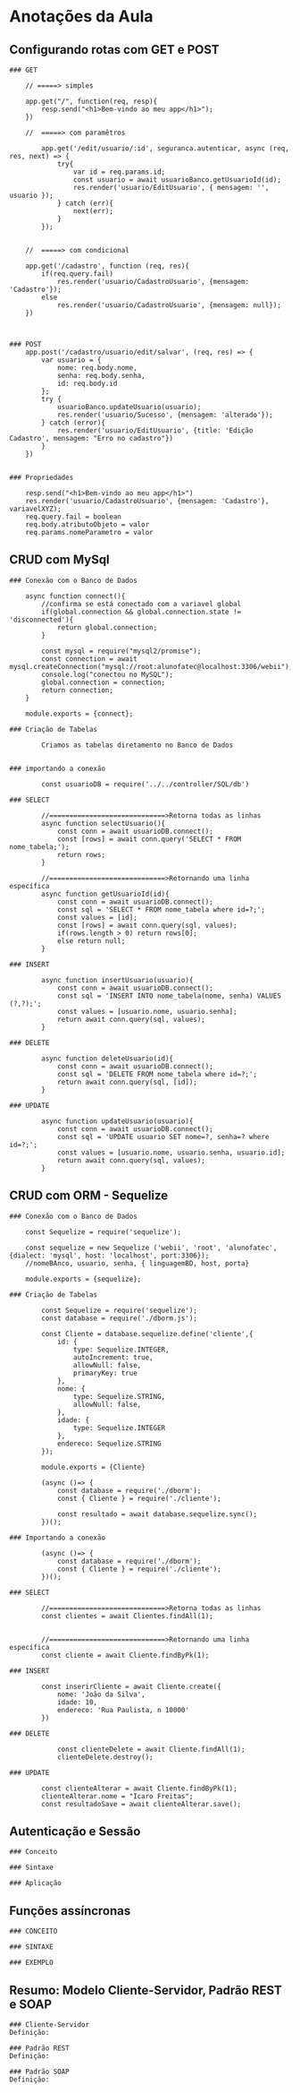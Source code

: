 # Anotações da Aula


## Configurando rotas com  GET e POST

    ### GET

        // =====> simples

        app.get("/", function(req, resp){
            resp.send("<h1>Bem-vindo ao meu app</h1>");
        })

        //  =====> com paramêtros

            app.get('/edit/usuario/:id', seguranca.autenticar, async (req, res, next) => {
                try{
                    var id = req.params.id;
                    const usuario = await usuarioBanco.getUsuarioId(id);
                    res.render('usuario/EditUsuario', { mensagem: '', usuario });
                } catch (err){
                    next(err);
                }
            });


        //  =====> com condicional

        app.get('/cadastro', function (req, res){
            if(req.query.fail) 
                res.render('usuario/CadastroUsuario', {mensagem: 'Cadastro'});
            else
                res.render('usuario/CadastroUsuario', {mensagem: null});
        })



    ### POST
        app.post('/cadastro/usuario/edit/salvar', (req, res) => {
            var usuario = { 
                nome: req.body.nome,
                senha: req.body.senha,
                id: req.body.id
            };
            try {
                usuarioBanco.updateUsuario(usuario);
                res.render('usuario/Sucesso', {mensagem: 'alterado'});
            } catch (error){
                res.render('usuario/EditUsuario', {title: 'Edição Cadastro', mensagem: "Erro no cadastro"})
            }
        })


    ### Propriedades

        resp.send("<h1>Bem-vindo ao meu app</h1>")
        res.render('usuario/CadastroUsuario', {mensagem: 'Cadastro'}, variavelXYZ);
        req.query.fail = boolean
        req.body.atributoObjeto = valor
        req.params.nomeParametro = valor



## CRUD com MySql

    ### Conexão com o Banco de Dados

        async function connect(){
            //confirma se está conectado com a variavel global
            if(global.connection && global.connection.state != 'disconnected'){
                return global.connection;
            }

            const mysql = require("mysql2/promise");
            const connection = await mysql.createConnection("mysql://root:alunofatec@localhost:3306/webii");
            console.log("conectou no MySQL");
            global.connection = connection;
            return connection;
        }

        module.exports = {connect};

    ### Criação de Tabelas

            Criamos as tabelas diretamento no Banco de Dados


    ### importando a conexão

            const usuarioDB = require('../../controller/SQL/db')

    ### SELECT

            //=============================>Retorna todas as linhas
            async function selectUsuario(){
                const conn = await usuarioDB.connect();
                const [rows] = await conn.query('SELECT * FROM nome_tabela;');
                return rows;
            }

            //=============================>Retornando uma linha específica
            async function getUsuarioId(id){
                const conn = await usuarioDB.connect();
                const sql = 'SELECT * FROM nome_tabela where id=?;';
                const values = [id];
                const [rows] = await conn.query(sql, values);
                if(rows.length > 0) return rows[0];
                else return null;
            }

    ### INSERT

            async function insertUsuario(usuario){
                const conn = await usuarioDB.connect();
                const sql = 'INSERT INTO nome_tabela(nome, senha) VALUES (?,?);';
                const values = [usuario.nome, usuario.senha];
                return await conn.query(sql, values);
            }

    ### DELETE

            async function deleteUsuario(id){
                const conn = await usuarioDB.connect();
                const sql = 'DELETE FROM nome_tabela where id=?;';
                return await conn.query(sql, [id]);
            }

    ### UPDATE

            async function updateUsuario(usuario){
                const conn = await usuarioDB.connect();
                const sql = 'UPDATE usuario SET nome=?, senha=? where id=?;';
                const values = [usuario.nome, usuario.senha, usuario.id];
                return await conn.query(sql, values);
            }


## CRUD com ORM - Sequelize

    ### Conexão com o Banco de Dados
        
        const Sequelize = require('sequelize');

        const sequelize = new Sequelize ('webii', 'root', 'alunofatec', {dialect: 'mysql', host: 'localhost', port:3306});
        //nomeBAnco, usuario, senha, { linguagemBD, host, porta}

        module.exports = {sequelize};

    ### Criação de Tabelas

            const Sequelize = require('sequelize');
            const database = require('./dborm.js');

            const Cliente = database.sequelize.define('cliente',{
                id: {
                    type: Sequelize.INTEGER,
                    autoIncrement: true,
                    allowNull: false,
                    primaryKey: true
                },
                nome: {
                    type: Sequelize.STRING,
                    allowNull: false, 
                },
                idade: {
                    type: Sequelize.INTEGER
                },
                endereco: Sequelize.STRING
            });

            module.exports = {Cliente}

            (async ()=> {
                const database = require('./dborm');
                const { Cliente } = require('./cliente');

                const resultado = await database.sequelize.sync();
            })();

    ### Importando a conexão

            (async ()=> {
                const database = require('./dborm');
                const { Cliente } = require('./cliente');
            })();

    ### SELECT

            //=============================>Retorna todas as linhas
            const clientes = await Clientes.findAll(1);


            //=============================>Retornando uma linha específica
            const cliente = await Cliente.findByPk(1);

    ### INSERT

            const inserirCliente = await Cliente.create({
                nome: 'João da Silva',
                idade: 10,
                endereco: 'Rua Paulista, n 10000'
            })

    ### DELETE

                const clienteDelete = await Cliente.findAll(1);
                clienteDelete.destroy();
            
    ### UPDATE

            const clienteAlterar = await Cliente.findByPk(1);
            clienteAlterar.nome = "Icaro Freitas";
            const resultadoSave = await clienteAlterar.save();


## Autenticação e Sessão
    
    ### Conceito

    ### Sintaxe

    ### Aplicação


## Funções assíncronas

    ### CONCEITO

    ### SINTAXE

    ### EXEMPLO


## Resumo: Modelo Cliente-Servidor, Padrão REST e SOAP 

    ### Cliente-Servidor
    Definição:

    ### Padrão REST
    Definição:
    
    ### Padrão SOAP
    Definição: 